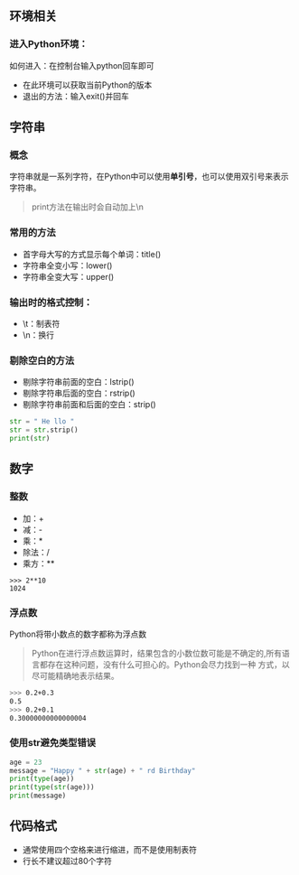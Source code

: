 ## 环境相关

### 进入Python环境：

如何进入：在控制台输入python回车即可

- 在此环境可以获取当前Python的版本
- 退出的方法：输入exit()并回车



## 字符串

### 概念

字符串就是一系列字符，在Python中可以使用**单引号**，也可以使用双引号来表示字符串。

> print方法在输出时会自动加上\n

### 常用的方法

- 首字母大写的方式显示每个单词：title()
- 字符串全变小写：lower()
- 字符串全变大写：upper()

### 输出时的格式控制：

- \t：制表符
- \n：换行

### 剔除空白的方法

- 剔除字符串前面的空白：lstrip()
- 剔除字符串后面的空白：rstrip()
- 剔除字符串前面和后面的空白：strip()

```python
str = " He llo "
str = str.strip()
print(str)
```

## 数字

### 整数

- 加：+
- 减：-
- 乘：*
- 除法：/
- 乘方：**

```
>>> 2**10
1024
```

### 浮点数

Python将带小数点的数字都称为浮点数

> Python在进行浮点数运算时，结果包含的小数位数可能是不确定的,所有语言都存在这种问题，没有什么可担心的。Python会尽力找到一种 方式，以尽可能精确地表示结果。

```sh
>>> 0.2+0.3
0.5
>>> 0.2+0.1
0.30000000000000004
```

### 使用str避免类型错误

```python
age = 23
message = "Happy " + str(age) + " rd Birthday"
print(type(age))
print(type(str(age)))
print(message)
```

## 代码格式

- 通常使用四个空格来进行缩进，而不是使用制表符
- 行长不建议超过80个字符


